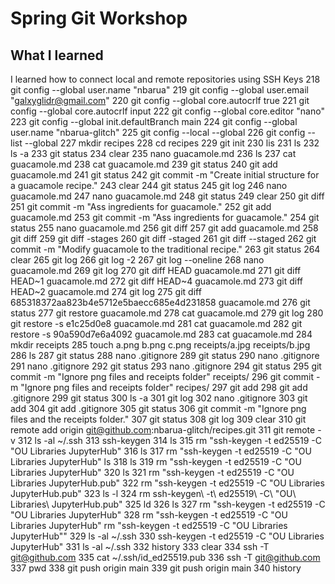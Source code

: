 # Spring Git Workshop
## What I learned
I learned how to connect local and remote repositories using SSH Keys
  218  git config --global user.name "nbarua"
  219  git config --global user.email "galxyglidr@gmail.com"
  220  git config --global core.autocrlf true
  221  git config --global core.autocrlf input
  222  git config --global core.editor "nano"
  223  git config --global init.defaultBranch main
  224  git config --global user.name "nbarua-glitch"
  225  git config --local --global
  226  git config --list --global
  227  mkdir recipes
  228  cd recipes
  229  git init
  230  lis
  231  ls
  232  ls -a
  233  git status
  234  clear
  235  nano guacamole.md
  236  ls
  237  cat guacamole.md
  238  cat guacamole.md 
  239  git status
  240  git add guacamole.md 
  241  git status
  242  git commit -m "Create initial structure for a guacamole recipe."
  243  clear
  244  git status
  245  git log
  246  nano guacamole.md 
  247  nano guacamole.md 
  248  git status
  249  clear
  250  git diff
  251  git commit -m "Ass ingredients for guacamole."
  252  git add guacamole.md
  253  git commit -m "Ass ingredients for guacamole."
  254  git status
  255  nano guacamole.md 
  256  git diff
  257  git add guacamole.md 
  258  git diff
  259  git diff -stages
  260  git diff -staged
  261  git diff --staged
  262  git commit -m "Modify guacamole to the traditional recipe."
  263  git status
  264  clear
  265  git log
  266  git log -2
  267  git log --oneline
  268  nano guacamole.md 
  269  git log
  270  git diff HEAD guacamole.md 
  271  git diff HEAD~1 guacamole.md 
  272  git diff HEAD~4 guacamole.md 
  273  git diff HEAD~2 guacamole.md 
  274  git log
  275  git diff 685318372aa823b4e5712e5baecc685e4d231858 guacamole.md 
  276  git status
  277  git restore guacamole.md 
  278  cat guacamole.md 
  279  git log
  280  git restore -s e1c25d0e8 guacamole.md 
  281  cat guacamole.md 
  282  git restore -s 90a590d7e6a4092 guacamole.md 
  283  cat guacamole.md 
  284  mkdir receipts
  285  touch a.png b.png c.png receipts/a.jpg receipts/b.jpg
  286  ls
  287  git status
  288  nano .gitignore
  289  git status
  290  nano .gitignore
  291  nano .gitignore
  292  git status
  293  nano .gitignore
  294  git status
  295  git commit -m "Ignore png files and receipts folder" receipts/
  296  git commit -m "Ignore png files and receipts folder" recipes/
  297  git add
  298  git add .gitignore
  299  git status
  300  ls -a
  301  git log
  302  nano .gitignore
  303  git add
  304  git add .gitignore
  305  git status
  306  git commit -m "Ignore png files and the receipts folder."
  307  git status
  308  git log
  309  clear
  310  git remote add origin git@github.com:nbarua-glitch/recipes.git
  311  git remote -v
  312  ls -al ~/.ssh
  313  ssh-keygen
  314  ls
  315  rm "ssh-keygen -t ed25519 -C \"OU Libraries JupyterHub\"
  316  ls
  317  rm "ssh-keygen -t ed25519 -C \"OU Libraries JupyterHub\"
ls
  318  ls
  319  rm "ssh-keygen -t ed25519 -C \"OU Libraries JupyterHub\"
  320  ls
  321  rm "ssh-keygen -t ed25519 -C \"OU Libraries JupyterHub\.pub"
  322  rm "ssh-keygen -t ed25519 -C \"OU Libraries JupyterHub\.pub"
  323  ls -l
  324  rm ssh-keygen\ -t\ ed25519\ -C\ \"OU\ Libraries\ JupyterHub.pub"
  325  ld
  326  ls
  327  rm "ssh-keygen -t ed25519 -C \"OU Libraries JupyterHub\"
  328  rm "ssh-keygen -t ed25519 -C "OU Libraries JupyterHub"
rm "ssh-keygen -t ed25519 -C \"OU Libraries JupyterHub\""
  329  ls -al ~/.ssh
  330  ssh-keygen -t ed25519 -C "OU Libraries JupyterHub"
  331  ls -al ~/.ssh
  332  history
  333  clear
  334  ssh -T git@github.com
  335  cat ~/.ssh/id_ed25519.pub
  336  ssh -T git@github.com
  337  pwd
  338  git push origin main
  339  git push origin main
  340  history
